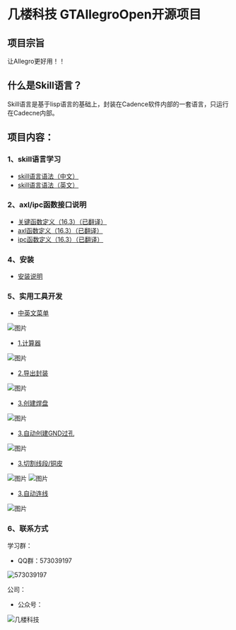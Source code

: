 # 几楼科技 GTAllegroOpen开源项目
## 项目宗旨
让Allegro更好用！！
## 什么是Skill语言？
Skill语言是基于lisp语言的基础上，封装在Cadence软件内部的一套语言，只运行在Cadecne内部。
## 项目内容：
### 1、skill语言学习
* [skill语言语法（中文）](https://github.com/whh5118/GTOpen/blob/master/Doc/SKILL%E8%AF%AD%E6%B3%95%E7%94%A8%E6%88%B7%E6%89%8B%E5%86%8C_Chinese.pdf)
* [skill语言语法（英文）](https://github.com/whh5118/GTOpen/blob/master/Doc/SKILL%E8%AF%AD%E6%B3%95%E7%94%A8%E6%88%B7%E6%89%8B%E5%86%8C_English.pdf)
### 2、axl/ipc函数接口说明
* [关键函数定义（16.3）（已翻译）](https://github.com/whh5118/GTOpen/blob/master/Doc/skill%E8%AF%AD%E8%A8%80API_%E5%85%B3%E9%94%AE%E5%87%BD%E6%95%B0%E5%AE%9A%E4%B9%89_16.3.pdf)
* [axl函数定义（16.3）（已翻译）](https://github.com/whh5118/GTOpen/blob/master/Doc/skill%E8%AF%AD%E8%A8%80API_axl%E5%87%BD%E6%95%B0%E5%AE%9A%E4%B9%89_16.3.pdf)
* [ipc函数定义（16.3）（已翻译）](https://github.com/whh5118/GTOpen/blob/master/Doc/skill%E8%AF%AD%E8%A8%80API_ipc%E5%87%BD%E6%95%B0%E5%AE%9A%E4%B9%89_16.3.pdf)
### 4、安装
* [安装说明](https://github.com/whh5118/GTOpen/blob/master/%E5%AE%89%E8%A3%85%E8%AF%B4%E6%98%8E.txt)
### 5、实用工具开发
* [中英文菜单](https://github.com/whh5118/GTOpen/blob/master/Code/gtopen_main.il)

![图片](https://github.com/whh5118/GTOpen/blob/master/pic/%E4%B8%AD%E8%8B%B1%E6%96%87%E8%8F%9C%E5%8D%95.jpg)
* [1.计算器](https://github.com/whh5118/GTOpen/blob/master/Code/gtopen_Code.il#L1)

![图片](https://github.com/whh5118/GTOpen/blob/master/pic/%E8%AE%A1%E7%AE%97%E5%99%A8%E6%88%AA%E5%9B%BE.jpg)
* [2.导出封装](https://github.com/whh5118/GTOpen/blob/master/Code/gtopen_Code.il#L94)

![图片](https://github.com/whh5118/GTOpen/blob/master/pic/%E5%AF%BC%E5%87%BA%E5%B0%81%E8%A3%85.jpg)
* [3.创建焊盘](https://github.com/whh5118/GTOpen/blob/master/Code/gtopen_Code.il#L178)

![图片](https://github.com/whh5118/GTOpen/blob/master/pic/%E5%88%9B%E5%BB%BA%E7%84%8A%E7%9B%98.jpg)
* [3.自动创建GND过孔](https://github.com/whh5118/GTOpen/blob/master/Code/gtopen_Code.il#L797)

![图片](https://github.com/whh5118/GTOpen/blob/master/pic/%E8%87%AA%E5%8A%A8%E5%88%9B%E5%BB%BA%E5%9C%B0%E8%BF%87%E5%AD%94.jpg)
* [3.切割线段/铜皮](https://github.com/whh5118/GTOpen/blob/master/Code/gtopen_Code.il#L1005)

![图片](https://github.com/whh5118/GTOpen/blob/master/pic/%E5%88%87%E5%89%B2%E7%BA%BF%E6%AE%B5.gif)
![图片](https://github.com/whh5118/GTOpen/blob/master/pic/%E5%88%87%E5%89%B2%E9%93%9C%E7%9A%AE.gif)
* [3.自动连线](https://github.com/whh5118/GTOpen/blob/master/Code/gtopen_Code.il#L1106)

![图片](https://github.com/whh5118/GTOpen/blob/master/pic/%E8%87%AA%E5%8A%A8%E8%BF%9E%E7%BA%BF.gif)

### 6、联系方式
学习群：

* QQ群：573039197

![573039197](https://github.com/whh5118/GTOpen/blob/master/FAQ/QQ%E7%BE%A4%E4%BA%8C%E7%BB%B4%E7%A0%81.jpg)

公司：

* 公众号：

![几楼科技](https://github.com/whh5118/GTOpen/blob/master/FAQ/%E5%85%AC%E4%BC%97%E5%8F%B7%E4%BA%8C%E7%BB%B4%E7%A0%81.jpg)
